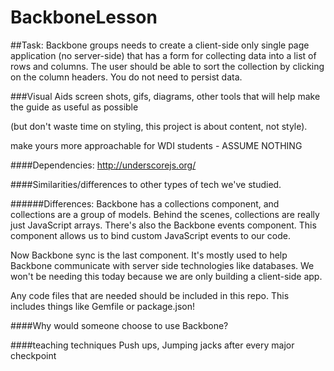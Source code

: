 # BackboneLesson


##Task:
Backbone groups needs to create a client-side only single page application (no server-side) that has a form for collecting data into a list of rows and columns. The user should be able to sort the collection by clicking on the column headers. You do not need to persist data.

###Visual Aids
screen shots,
gifs,
diagrams,
other tools that will help make the guide as useful as possible

(but don't waste time on styling, this project is about content, not style).

make yours more approachable for WDI students - ASSUME NOTHING


####Dependencies:
http://underscorejs.org/


####Similarities/differences to other types of tech we've studied.

######Differences:
Backbone has a collections component, and collections are a group of models. Behind the scenes, collections are really just JavaScript arrays. There's also the Backbone events component. This component allows us to bind custom JavaScript events to our code.

Now Backbone sync is the last component. It's mostly used to help Backbone communicate with server side technologies like databases. We won't be needing this today because we are only building a client-side app. 



Any code files that are needed should be included in this repo. This includes things like Gemfile or package.json!


####Why would someone choose to use Backbone?

####teaching techniques
Push ups, Jumping jacks after every major checkpoint
